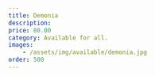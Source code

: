 ```yaml
---
title: Demonia
description:
price: 80.00
category: Available for all.
images: 
    - /assets/img/available/demonia.jpg
order: 500
---
```

